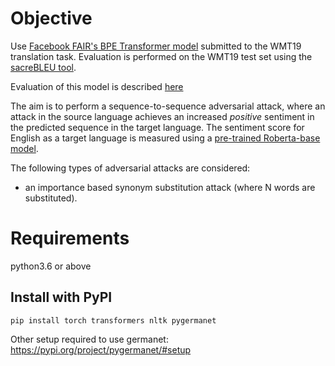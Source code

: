 # Objective

Use [Facebook FAIR's BPE Transformer model](https://huggingface.co/facebook/wmt19-de-en) submitted to the WMT19 translation task.
Evaluation is performed on the WMT19 test set using the [sacreBLEU tool](https://github.com/mjpost/sacreBLEU).

Evaluation of this model is described [here](https://github.com/rainavyas/NMTFAIRWMT19/blob/main/README.md)

The aim is to perform a sequence-to-sequence adversarial attack, where an attack in the source language achieves an increased _positive_ sentiment in the predicted sequence in the target language. The sentiment score for English as a target language is measured using a [pre-trained Roberta-base model](https://huggingface.co/cardiffnlp/twitter-roberta-base-sentiment).

The following types of adversarial attacks are considered:

- an importance based synonym substitution attack (where N words are substituted).

# Requirements

python3.6 or above

## Install with PyPI
`pip install torch transformers nltk pygermanet`

Other setup required to use germanet: https://pypi.org/project/pygermanet/#setup
